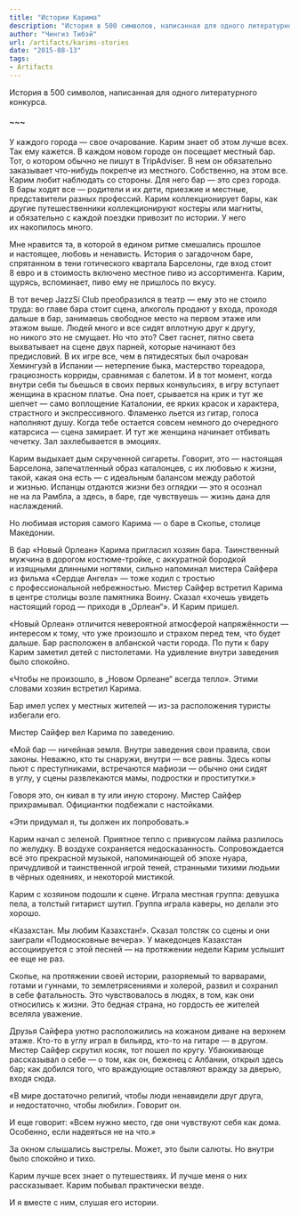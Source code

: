 ```yaml
---
title: "Истории Карима"
description: "История в 500 символов, написанная для одного литературного конкурса."
author: "Чингиз Тибэй"
url: /artifacts/karims-stories
date: "2015-08-13"
tags: 
- Artifacts
---
```


<div class="auto">

История в&nbsp;500&nbsp;символов, написанная для одного литературного конкурса. 

#### ~~~

У&nbsp;каждого города&nbsp;&mdash; свое очарование. Карим знает об&nbsp;этом лучше всех. Так ему кажется. В&nbsp;каждом новом городе он&nbsp;посещает местный бар. Тот, о&nbsp;котором обычно не&nbsp;пишут в&nbsp;TripAdviser. В&nbsp;нем он&nbsp;обязательно заказывает что-нибудь покрепче из&nbsp;местного. Собственно, на&nbsp;этом все. Карим любит наблюдать со&nbsp;стороны. Для него бар&nbsp;&mdash; это срез города. В&nbsp;бары ходят все&nbsp;&mdash; родители и&nbsp;их&nbsp;дети, приезжие и&nbsp;местные, представители разных профессий. Карим коллекционирует бары, как другие путешественники коллекционируют костеры или магниты, и&nbsp;обязательно с&nbsp;каждой поездки привозит по&nbsp;истории. У&nbsp;него их&nbsp;накопилось много.

Мне нравится&nbsp;та, в&nbsp;которой в&nbsp;едином ритме смешались прошлое и&nbsp;настоящее, любовь и&nbsp;ненависть. История о&nbsp;загадочном баре, спрятанном в&nbsp;тени готического квартала Барселоны, где вход стоит 8&nbsp;евро и&nbsp;в&nbsp;стоимость включено местное пиво из&nbsp;ассортимента. Карим, щурясь, вспоминает, пиво ему не&nbsp;пришлось по&nbsp;вкусу.

В&nbsp;тот вечер JazzS&iacute; Club преобразился в&nbsp;театр&nbsp;&mdash; ему это не&nbsp;стоило труда: во&nbsp;главе бара стоит сцена, алкоголь продают у&nbsp;входа, проходя дальше в&nbsp;бар, занимаешь свободное место на&nbsp;первом этаже или этажом выше. Людей много и&nbsp;все сидят вплотную друг к&nbsp;другу, но&nbsp;никого это не&nbsp;смущает. Но&nbsp;что это? Свет гаснет, пятно света выхватывает на&nbsp;сцене двух парней, которые начинают без предисловий. В&nbsp;их&nbsp;игре все, чем в&nbsp;пятидесятых был очарован Хемингуэй в&nbsp;Испании&nbsp;&mdash; нетерпение быка, мастерство тореадора, грациозность корриды, сравнимая с&nbsp;балетом. И&nbsp;в&nbsp;тот момент, когда внутри себя ты&nbsp;бьешься в&nbsp;своих первых конвульсиях, в&nbsp;игру вступает женщина в&nbsp;красном платье. Она поет, срывается на&nbsp;крик и&nbsp;тут&nbsp;же шепчет&nbsp;&mdash; само воплощение Каталонии, ее&nbsp;ярких красок и&nbsp;характера, страстного и&nbsp;экспрессивного. Фламенко льется из&nbsp;гитар, голоса наполняют душу. Когда тебе остается совсем немного до&nbsp;очередного катарсиса&nbsp;&mdash; сцена замирает. И&nbsp;тут&nbsp;же женщина начинает отбивать чечетку. Зал захлебывается в&nbsp;эмоциях.

Карим выдыхает дым скрученной сигареты. Говорит, это&nbsp;&mdash; настоящая Барселона, запечатленный образ каталонцев, с&nbsp;их&nbsp;любовью к&nbsp;жизни, такой, какая она есть&nbsp;&mdash; с&nbsp;идеальным балансом между работой и&nbsp;жизнью. Испанцы отдаются жизни без оглядки&nbsp;&mdash; это я&nbsp;осознал не&nbsp;на&nbsp;ла&nbsp;Рамбла, а&nbsp;здесь, в&nbsp;баре, где чувствуешь&nbsp;&mdash; жизнь дана для наслаждений.

Но&nbsp;любимая история самого Карима&nbsp;&mdash; о&nbsp;баре в&nbsp;Скопье, столице Македонии.

В&nbsp;бар &laquo;Новый Орлеан&raquo; Карима пригласил хозяин бара. Таинственный мужчина в&nbsp;дорогом костюме-тройке, с&nbsp;аккуратной бородкой и&nbsp;изящными длинными ногтями, сильно напоминал мистера Сайфера из&nbsp;фильма &laquo;Сердце Ангела&raquo;&nbsp;&mdash; тоже ходил с&nbsp;тростью с&nbsp;профессиональной небрежностью. Мистер Сайфер встретил Карима в&nbsp;центре столицы возле памятника Воину. Сказал &laquo;хочешь увидеть настоящий город&nbsp;&mdash; приходи в&nbsp;&bdquo;Орлеан&ldquo;&raquo;. И&nbsp;Карим пришел.

&laquo;Новый Орлеан&raquo; отличится невероятной атмосферой напряжённости&nbsp;&mdash; интересом к&nbsp;тому, что уже произошло и&nbsp;страхом перед тем, что будет дальше. Бар расположен в&nbsp;албанской части города. По&nbsp;пути к&nbsp;бару Карим заметил детей с&nbsp;пистолетами. На&nbsp;удивление внутри заведения было спокойно.

&laquo;Чтобы не&nbsp;произошло, в&nbsp;&bdquo;Новом Орлеане&ldquo; всегда тепло&raquo;. Этими словами хозяин встретил Карима.

Бар имел успех у&nbsp;местных жителей&nbsp;&mdash; из-за расположения туристы избегали его.

Мистер Сайфер вел Карима по&nbsp;заведению.

&laquo;Мой бар&nbsp;&mdash; ничейная земля. Внутри заведения свои правила, свои законы. Неважно, кто ты&nbsp;снаружи, внутри&nbsp;&mdash; все равны. Здесь копы пьют с&nbsp;преступниками, встречаются мафиози&nbsp;&mdash; обычно они сидят в&nbsp;углу, у&nbsp;сцены развлекаются мамы, подростки и&nbsp;проститутки.&raquo;

Говоря это, он&nbsp;кивал в&nbsp;ту&nbsp;или иную сторону. Мистер Сайфер прихрамывал. Официантки подбежали с&nbsp;настойками.

&laquo;Эти придумал&nbsp;я, ты&nbsp;должен их&nbsp;попробовать.&raquo;

Карим начал с&nbsp;зеленой. Приятное тепло с&nbsp;привкусом лайма разлилось по&nbsp;желудку. В&nbsp;воздухе сохраняется недосказанность. Сопровождается всё это прекрасной музыкой, напоминающей об&nbsp;эпохе нуара, причудливой и&nbsp;таинственной игрой теней, странными тихими людьми в&nbsp;чёрных одеяниях, и&nbsp;некоторой мистикой.

Карим с&nbsp;хозяином подошли к&nbsp;сцене. Играла местная группа: девушка пела, а&nbsp;толстый гитарист шутил. Группа играла каверы, но&nbsp;делали это хорошо.

&laquo;Казахстан. Мы&nbsp;любим Казахстан!&raquo;. Сказал толстяк со&nbsp;сцены и&nbsp;они заиграли &laquo;Подмосковные вечера&raquo;. У&nbsp;македонцев Казахстан ассоциируется с&nbsp;этой песней&nbsp;&mdash; на&nbsp;протяжении недели Карим услышит ее&nbsp;еще не&nbsp;раз.

Скопье, на&nbsp;протяжении своей истории, разоряемый то&nbsp;варварами, готами и&nbsp;гуннами, то&nbsp;землетрясениями и&nbsp;холерой, развил и&nbsp;сохранил в&nbsp;себе фатальность. Это чувствовалось в&nbsp;людях, в&nbsp;том, как они относились к&nbsp;жизни. Это бедная страна, но&nbsp;гордость ее&nbsp;жителей вселяла уважение.

Друзья Сайфера уютно расположились на&nbsp;кожаном диване на&nbsp;верхнем этаже. Кто-то в&nbsp;углу играл в&nbsp;бильярд, кто-то на&nbsp;гитаре&nbsp;&mdash; в&nbsp;другом. Мистер Сайфер скрутил косяк, тот пошел по&nbsp;кругу. Убаюкивающе рассказывал о&nbsp;себе&nbsp;&mdash; о&nbsp;том, как&nbsp;он, беженец с&nbsp;Албании, открыл здесь бар; как добился того, что враждующие оставляют вражду за&nbsp;дверью, входя сюда.

&laquo;В&nbsp;мире достаточно религий, чтобы люди ненавидели друг друга, и&nbsp;недостаточно, чтобы любили&raquo;. Говорит он.

И&nbsp;еще говорит: &laquo;Всем нужно место, где они чувствуют себя как дома. Особенно, если надеяться не&nbsp;на&nbsp;что.&raquo;

За&nbsp;окном слышались выстрелы. Может, это были салюты. Но&nbsp;внутри было спокойно и&nbsp;тихо.

Карим лучше всех знает о&nbsp;путешествиях. И&nbsp;лучше меня о&nbsp;них рассказывает. Карим побывал практически везде.

И&nbsp;я&nbsp;вместе с&nbsp;ним, слушая его истории.

</div>